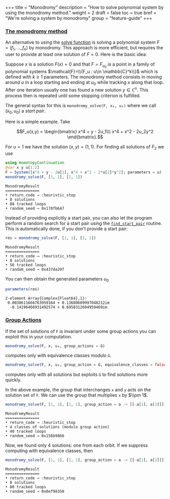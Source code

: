 +++
title = "Monodromy"
description = "How to solve polynomial system by using the monodromy method."
weight = 2
draft = false
toc = true
bref = "We're solving a system by monodromy"
group = "feature-guide"
+++




<h3 class="section-head" id="monodromy"><a href="#monodromy">The monodromy method</a></h3>


An alternative to using the [solve function](/guides/examples.md) is solving a polynomial system $F=(f_1,\ldots,f_n)$ by monodromy. This approach is more efficient, but requires the user to provide at least one solution of $F=0$. Here is the basic idea:


Suppose $x$ is a solution $F(x)=0$ and that $F=F_{u_0}$ is a point in a family of polynomial systems $\mathcal{F}=\\{F_u : u\in \mathbb{C}^k\\}$ which is defined with $k\geq 1$ parameters. The monodromy method consists in moving around $u$ in a loop starting and ending at $u_0$ while tracking $x$ along that loop. After one iteration usually one has found a new solution $y\in \mathbb{C}^n$. This process then is repeated until some stopping criterion is fulfilled.


The general syntax for this is `monodromy_solve(F, x₀, u₀)` where we call $(x_0, u_0)$ a *start pair*.

Here is a simple example. Take

$$F_u(x,y) = \begin{bmatrix} x^4 + y - 2u_1\\\ x^4 + x^2 - 2u_2y^2 \end{bmatrix}.$$

For $u=1$ we have the solution $(x,y) = (1,1)$. For finding all solutions of $F_2$ we use

```julia
using HomotopyContinuation
@var x y u[1:2]
F = System([x^4 + y - 2u[1], x^4 + x^2 - 2*u[2]*y^2]; parameters = u)
monodromy_solve(F, [1, 1], [1, 1])
```
```
MonodromyResult
===============
• return_code → :heuristic_stop
• 8 solutions
• 88 tracked loops
• random_seed → 0x170fb647
```

Instead of providing explicitly a start pair, you can also let the program perform a random search for a start pair using the [`find_start_pair`](https://www.juliahomotopycontinuation.org/HomotopyContinuation.jl/stable/monodromy/#HomotopyContinuation.find_start_pair) routine.
This is automatically done, if you don't provide a start pair:

```julia
res = monodromy_solve(F, [1, 1], [1, 1])
```
```
MonodromyResult
===============
• return_code → :heuristic_stop
• 8 solutions
• 56 tracked loops
• random_seed → 0x437da29f
```

You can then obtain the generated parameters $u_0$
```julia
parameters(res)
```
```
2-element Array{Complex{Float64},1}:
 0.0038611666763959164 + 0.13680689997048212im
  -0.14196466931492574 + 0.6958312604959469im
```

<h3 class="section-head" id="monodromy"><a href="#monodromy">Group Actions</a></h3>

If the set of solutions of `F` is invariant under some group actions you can exploit this in your computation.

```julia
monodromy_solve(F, x, u₀, group_actions = G)
```

computes only with equivalence classes modulo `G`.


```julia
monodromy_solve(F, x, u₀, group_action = G, equivalence_classes = false)
```

computes only with all solutions but exploits `G` to find solutions more quickly.

In the above example, the group that interchanges `x` and `y` acts on the solution set of `F`. We can use the group that multiplies `x` by $\\pm 1$.

```julia
monodromy_solve(F, [1, 1], [1, 1], group_action = a -> [[-a[1], a[2]]])
```
```
MonodromyResult
===============
• return_code → :heuristic_stop
• 4 classes of solutions (modulo group action)
• 40 tracked loops
• random_seed → 0x156b9866
```

Now, we found only 4 solutions: one from each orbit. If we suppress computing with equivalence classes, then

```julia
monodromy_solve(F, [1, 1], [1, 1], group_action = a -> [[-a[1], a[2]]], equivalence_classes = false)
```
```
MonodromyResult
===============
• return_code → :heuristic_stop
• 8 solutions
• 80 tracked loops
• random_seed → 0x0ef98350
```
